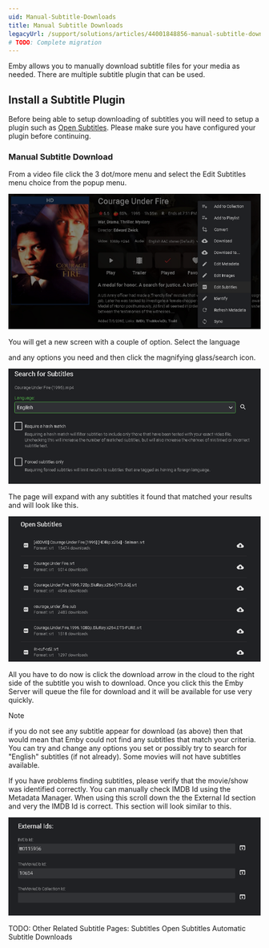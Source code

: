 ```yaml
---
uid: Manual-Subtitle-Downloads
title: Manual Subtitle Downloads
legacyUrl: /support/solutions/articles/44001848856-manual-subtitle-downloads
# TODO: Complete migration
---
```


Emby allows you to manually download subtitle files for your media as needed.  There are multiple subtitle plugin that can be used.

## Install a Subtitle Plugin

Before being able to setup downloading of subtitles you will need to setup a plugin such as [Open Subtitles](Open-Subtitles). Please make sure you have configured your plugin before continuing.

### Manual Subtitle Download

From a video file click the 3 dot/more menu and select the Edit Subtitles menu choice from the popup menu.

![Manual Subtitle Download 1](images/subtitles/manual-subtitle-download-1.png)

You will get a new screen with a couple of option. Select the language 

and any options you need and then click the magnifying glass/search icon.

![Manual Subtitle Download 2](images/subtitles/manual-subtitle-download-2.png)


The page will expand with any subtitles it found that matched your results and will look like this.

![Manual Subtitle Download 3](images/subtitles/manual-subtitle-download-3.png)

All you have to do now is click the download arrow in the cloud to the right side of the subtitle you wish to download. Once you click this the Emby Server will queue the file for download and it will be available for use very quickly.



> [!Note]
> if you do not see any subtitle appear for download (as above) then that would mean that Emby could not find any subtitles that match your criteria.  You can try and change any options you set or possibly try to search for "English" subtitles (if not already).  Some movies will not have subtitles available.

If you have problems finding subtitles, please verify that the movie/show was identified correctly.  You can manually check IMDB Id using the Metadata Manager.  When using this scroll down the the External Id section and very the IMDB Id is correct.  This section will look similar to this.

![Manual Subtitle Download 4](images/subtitles/manual-subtitle-download-4.png)


TODO:
Other Related Subtitle Pages:
Subtitles
Open Subtitles
Automatic Subtitle Downloads